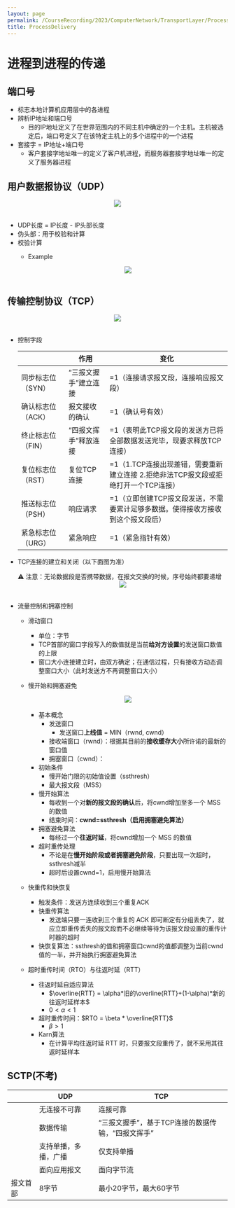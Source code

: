 ```yaml
---
layout: page
permalink: /CourseRecording/2023/ComputerNetwork/TransportLayer/ProcessDelivery/index.html
title: ProcessDelivery
---
```


# 进程到进程的传递

## 端口号

- 标志本地计算机应用层中的各进程
- 辨析IP地址和端口号
    - 目的IP地址定义了在世界范围内的不同主机中确定的一个主机。主机被选定后，端口号定义了在该特定主机上的多个进程中的一个进程
- 套接字 = IP地址+端口号
    - 客户套接字地址唯一的定义了客户机进程，而服务器套接字地址唯一的定义了服务器进程

## 用户数据报协议（UDP）

<div style="display: flex; justify-content: center;">
    <img src="https://cryoushiwo.oss-cn-hangzhou.aliyuncs.com/course-recording/202409072223293.png" style="max-width: 80%; height: auto;">
</div><br>

- UDP长度 = IP长度 - IP头部长度
- 伪头部：用于校验和计算
- 校验计算
    - Example
        
        <div style="display: flex; justify-content: center;">
            <img src="https://cryoushiwo.oss-cn-hangzhou.aliyuncs.com/course-recording/202409072223011.png" style="max-width: 80%; height: auto;">
        </div><br>
        

## 传输控制协议（TCP）

<div style="display: flex; justify-content: center;">
    <img src="https://cryoushiwo.oss-cn-hangzhou.aliyuncs.com/course-recording/202409072223911.png" style="max-width: 80%; height: auto;">
</div><br>

- 控制字段
    
    
    |  | 作用 | 变化 |
    | --- | --- | --- |
    | 同步标志位（SYN） | “三报文握手”建立连接 | =1（连接请求报文段，连接响应报文段） |
    | 确认标志位（ACK） | 报文接收的确认 | =1（确认号有效） |
    | 终止标志位（FIN） | “四报文挥手”释放连接 | =1（表明此TCP报文段的发送方已将全部数据发送完毕，现要求释放TCP连接） |
    | 复位标志位（RST） | 复位TCP连接 | =1（1.TCP连接出现差错，需要重新建立连接   2.拒绝非法TCP报文段或拒绝打开一个TCP连接） |
    | 推送标志位（PSH） | 响应请求 | =1（立即创建TCP报文段发送，不需要累计足够多数据。使得接收方接收到这个报文段后） |
    | 紧急标志位（URG） | 紧急响应 | =1（紧急指针有效） |
- TCP连接的建立和关闭（以下面图为准）
    
    <aside>
    ⚠️ 注意：无论数据段是否携带数据，在报文交换的时候，序号始终都要递增
    
    </aside>
    
    <div style="display: flex; justify-content: center;">
        <img src="https://cryoushiwo.oss-cn-hangzhou.aliyuncs.com/course-recording/202409072224419.png" style="max-width: 80%; height: auto;">
    </div><br>
    
- 流量控制和拥塞控制
    - 滑动窗口
        - 单位：字节
        - TCP首部的窗口字段写入的数值就是当前**给对方设置**的发送窗口数值的上限
        - 窗口大小连接建立时，由双方确定；在通信过程，只有接收方动态调整窗口大小（此时发送方不再调整窗口大小）
    - 慢开始和拥塞避免
        
        <div style="display: flex; justify-content: center;">
            <img src="https://cryoushiwo.oss-cn-hangzhou.aliyuncs.com/course-recording/202409072224982.png" style="max-width: 80%; height: auto;">
        </div><br>
        
        - 基本概念
            - 发送窗口
                - 发送窗口**上线值** = MIN（rwnd, cwnd）
            - 接收端窗口（rwnd）：根据其目前的**接收缓存大小**所许诺的最新的窗口值
            - 拥塞窗口（cwnd）：
        - 初始条件
            - 慢开始门限的初始值设置（ssthresh）
            - 最大报文段（MSS）
        - 慢开始算法
            - 每收到一个对**新的报文段的确认**后，将cwnd增加至多一个 MSS 的数值
            - 结束时间：**cwnd=ssthresh（**启用拥塞避免算法**）**
        - 拥塞避免算法
            - 每经过一个**往返时延**，将cwnd增加一个 MSS 的数值
        - 超时重传处理
            - 不论是在**慢开始阶段或者拥塞避免阶段**，只要出现一次超时，ssthresh减半
            - 超时后设置cwnd=1，启用慢开始算法
    - 快重传和快恢复
        - 触发条件：发送方连续收到三个重复ACK
        - 快重传算法
            - 发送端只要一连收到三个重复的 ACK 即可断定有分组丢失了，就应立即重传丢失的报文段而不必继续等待为该报文段设置的重传计时器的超时
        - 快恢复算法：ssthresh的值和拥塞窗口cwnd的值都调整为当前cwnd值的一半，并开始执行拥塞避免算法
    - 超时重传时间（RTO）与往返时延（RTT）
        - 往返时延自适应算法
            - $\overline{RTT} =  \alpha*旧的\overline{RTT}+(1-\alpha)*新的往返时延样本$
            - $0 < \alpha < 1$
        - 超时重传时间：$RTO = \beta * \overline{RTT}$
            - $\beta > 1$
        - Karn算法
            - 在计算平均往返时延 RTT 时，只要报文段重传了，就不采用其往返时延样本

## SCTP(不考)

|  | UDP | TCP |
| --- | --- | --- |
|  | 无连接不可靠 | 连接可靠 |
|  | 数据传输 | “三报文握手”，基于TCP连接的数据传输，“四报文挥手” |
|  | 支持单播，多播，广播 | 仅支持单播 |
|  | 面向应用报文 | 面向字节流 |
| 报文首部 | 8字节 | 最小20字节，最大60字节 |